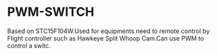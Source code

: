 # PWM-SWITCH
Based on STC15F104W.Used for equipments need to remote control by Flight controller such as Hawkeye Split Whoop Cam.Can use PWM to control a switc.
